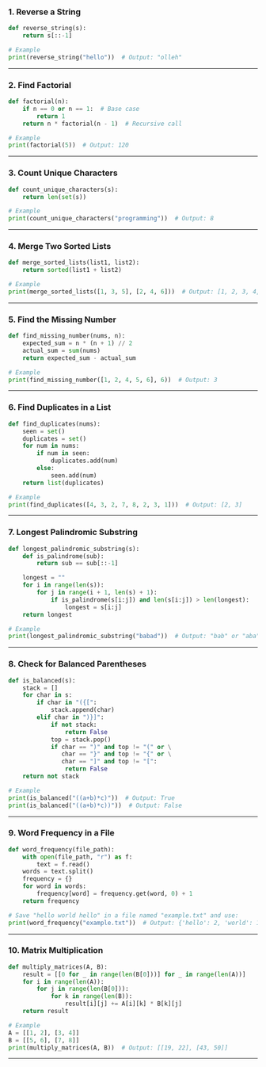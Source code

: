 
### **1. Reverse a String**
```python
def reverse_string(s):
    return s[::-1]

# Example
print(reverse_string("hello"))  # Output: "olleh"
```

---

### **2. Find Factorial**
```python
def factorial(n):
    if n == 0 or n == 1:  # Base case
        return 1
    return n * factorial(n - 1)  # Recursive call

# Example
print(factorial(5))  # Output: 120
```

---

### **3. Count Unique Characters**
```python
def count_unique_characters(s):
    return len(set(s))

# Example
print(count_unique_characters("programming"))  # Output: 8
```

---

### **4. Merge Two Sorted Lists**
```python
def merge_sorted_lists(list1, list2):
    return sorted(list1 + list2)

# Example
print(merge_sorted_lists([1, 3, 5], [2, 4, 6]))  # Output: [1, 2, 3, 4, 5, 6]
```

---

### **5. Find the Missing Number**
```python
def find_missing_number(nums, n):
    expected_sum = n * (n + 1) // 2
    actual_sum = sum(nums)
    return expected_sum - actual_sum

# Example
print(find_missing_number([1, 2, 4, 5, 6], 6))  # Output: 3
```

---

### **6. Find Duplicates in a List**
```python
def find_duplicates(nums):
    seen = set()
    duplicates = set()
    for num in nums:
        if num in seen:
            duplicates.add(num)
        else:
            seen.add(num)
    return list(duplicates)

# Example
print(find_duplicates([4, 3, 2, 7, 8, 2, 3, 1]))  # Output: [2, 3]
```

---

### **7. Longest Palindromic Substring**
```python
def longest_palindromic_substring(s):
    def is_palindrome(sub):
        return sub == sub[::-1]

    longest = ""
    for i in range(len(s)):
        for j in range(i + 1, len(s) + 1):
            if is_palindrome(s[i:j]) and len(s[i:j]) > len(longest):
                longest = s[i:j]
    return longest

# Example
print(longest_palindromic_substring("babad"))  # Output: "bab" or "aba"
```

---

### **8. Check for Balanced Parentheses**
```python
def is_balanced(s):
    stack = []
    for char in s:
        if char in "({[":
            stack.append(char)
        elif char in ")}]":
            if not stack:
                return False
            top = stack.pop()
            if char == ")" and top != "(" or \
               char == "}" and top != "{" or \
               char == "]" and top != "[":
                return False
    return not stack

# Example
print(is_balanced("((a+b)*c)"))  # Output: True
print(is_balanced("((a+b)*c))"))  # Output: False
```

---

### **9. Word Frequency in a File**
```python
def word_frequency(file_path):
    with open(file_path, "r") as f:
        text = f.read()
    words = text.split()
    frequency = {}
    for word in words:
        frequency[word] = frequency.get(word, 0) + 1
    return frequency

# Save "hello world hello" in a file named "example.txt" and use:
print(word_frequency("example.txt"))  # Output: {'hello': 2, 'world': 1}
```

---

### **10. Matrix Multiplication**
```python
def multiply_matrices(A, B):
    result = [[0 for _ in range(len(B[0]))] for _ in range(len(A))]
    for i in range(len(A)):
        for j in range(len(B[0])):
            for k in range(len(B)):
                result[i][j] += A[i][k] * B[k][j]
    return result

# Example
A = [[1, 2], [3, 4]]
B = [[5, 6], [7, 8]]
print(multiply_matrices(A, B))  # Output: [[19, 22], [43, 50]]
```

---
